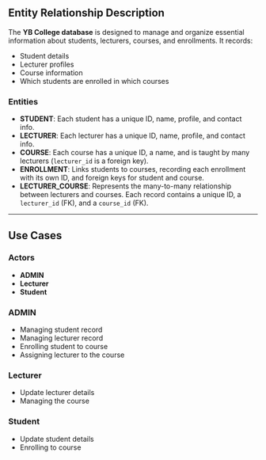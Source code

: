 ## Entity Relationship Description

The **YB College database** is designed to manage and organize essential information about students, lecturers, courses, and enrollments. It records:
- Student details
- Lecturer profiles
- Course information
- Which students are enrolled in which courses

### Entities
- **STUDENT**: Each student has a unique ID, name, profile, and contact info.
- **LECTURER**: Each lecturer has a unique ID, name, profile, and contact info.
- **COURSE**: Each course has a unique ID, a name, and is taught by many lecturers (`lecturer_id` is a foreign key).
- **ENROLLMENT**: Links students to courses, recording each enrollment with its own ID, and foreign keys for student and course.
- **LECTURER_COURSE**: Represents the many-to-many relationship between lecturers and courses. Each record contains a unique ID, a `lecturer_id` (FK), and a `course_id` (FK).

---
## Use Cases

### Actors
- **ADMIN**
- **Lecturer**
- **Student**

### ADMIN
- Managing student record
- Managing lecturer record
- Enrolling student to course
- Assigning lecturer to the course

### Lecturer
- Update lecturer details
- Managing the course

### Student
- Update student details
- Enrolling to course